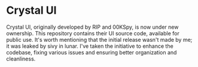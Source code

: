 # Crystal UI

Crystal UI, originally developed by RIP and 00KSpy, is now under new ownership. 
This repository contains their UI source code, available for public use. 
It's worth mentioning that the initial release wasn't made by me; it was leaked by sivy in lunar. 
I've taken the initiative to enhance the codebase, fixing various issues and ensuring better organization and cleanliness.
